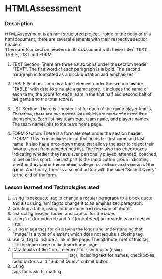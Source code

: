 # HTMLAssessment

### Description

HTMLAssessment is an html structured project.
Inside of the body of this html document, there are several elements with their respective section headers.  
There are four section headers in this document with these titles: TEXT, TABLE, LIST and FORM.

1. TEXT Section:
There are three paragraphs under the section header "TEXT". The first word of each paragraph is in bold. The second paragraph is formatted as a block quotation and emphasized.

2. TABLE Section:
There is a table element under the section header "TABLE" with data to simulate a game score. It includes the name of each team, the score for each team in the first half and second half of the game and the total scores.

3. LIST Section:
There is a nested list for each of the game player teams. Therefore, there are two nested lists which are made of nested lists themselves. Each list has team logo, team name, and players names. The team name links to the team home page.

4. FORM Section:
There is a form element under the section header "FORM". This form includes input text fields for first name and last name. It also has a drop-down menu that allows the user to select their favorite sport from a predefined list. The form also has checkboxes indicating whether they have ever personally played, attended, coached, or bet on this sport. The last part is the radio button group indicating whether they prefer the amateur, college, or professional version of the game. And finally, there is a submit button with the label "Submit Query" at the end of the form.

### Lesson learned and Technologies used
1. Using 'blockquote' tag to change a regular paragraph to a block quote and also using 'em' tag to change it to an emphasized paragraph.
2. Creating a table, using both colspan and rowspan attributes.
3. Instructing header, footer, and caption for the table.
4. Using 'ol' (for ordered) and 'ul' (or bulleted) to create lists and nested lists.
5. Using image tags for displaying the logos and understanding that "image" is a type of element which does not require a closing tag.
6. use 'a' tag to include a link in the page. The attribute, href of this tag, link the team name to the team home page.
7. Data Inputs of the 'form' element for user inputs (using <input> tag), including text for names, checkboxes, radio buttons and "Submit Query" submit button.
8. Using <br> tags for basic formatting.
